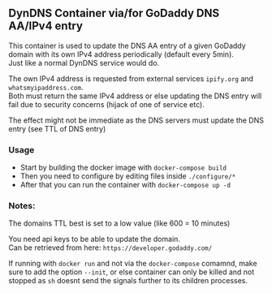 ## DynDNS Container via/for GoDaddy DNS AA/IPv4 entry

This container is used to update the DNS AA entry of a given GoDaddy domain with its own IPv4 address periodically (default every 5min).    
Just like a normal DynDNS service would do.

The own IPv4 address is requested from external services `ipify.org` and `whatsmyipaddress.com`.   
Both must return the same IPv4 address or else updating the DNS entry will fail due to security concerns (hijack of one of service etc).

The effect might not be immediate as the DNS servers must update the DNS entry (see TTL of DNS entry)

### Usage
- Start by building the docker image with `docker-compose build`
- Then you need to configure by editing files inside `./configure/*`
- After that you can run the container with `docker-compose up -d`

### Notes:
The domains TTL best is set to a low value (like 600 = 10 minutes)

You need api keys to be able to update the domain.     
Can be retrieved from here: `https://developer.godaddy.com/`

If running with `docker run` and not via the `docker-compose` comamnd, make sure to add the option `--init`,
or else container can only be killed and not stopped as `sh` doesnt send the signals further to its children processes.
